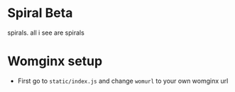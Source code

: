 # Spiral Beta
spirals. all i see are spirals

# Womginx setup
- First go to `static/index.js` and change `womurl` to your own womginx url

